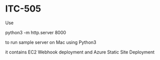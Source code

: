 # ITC-505

Use 

python3 -m http.server 8000

to run sample server on Mac using Python3

it contains EC2 Webhook deployment and Azure Static Site Deployment
